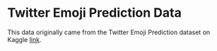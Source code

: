 # Twitter Emoji Prediction Data

This data originally came from the Twitter Emoji Prediction dataset on
Kaggle [link](https://www.kaggle.com/hariharasudhanas/twitter-emoji-prediction).
